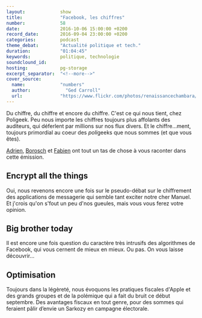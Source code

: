 ```yaml
---
layout:             show
title:              "Facebook, les chiffres"
number:             58
date:               2016-10-06 15:00:00 +0200
record_date:        2016-09-04 23:00:00 +0200
categories:         podcast
theme_debat:        "Actualité politique et tech."
duration:           "01:04:45"
keywords:           politique, technologie
soundclound_id:     
hosting:            pg-storage
excerpt_separator:  "<!--more-->"
cover_source:
  name:	            "numbers"
  author:	          "Ged Carroll"
  url:              "https://www.flickr.com/photos/renaissancechambara/6269159207"
---
```


Du chiffre, du chiffre et encore du chiffre. C'est ce qui nous tient, chez Poligeek. Peu nous importe les chiffres toujours plus affolants des auditeurs, qui déferlent par millions sur nos flux divers. Et le chiffre…ment, toujours primordial au coeur des *poli*geeks que nous sommes (et que vous êtes). 

[Adrien](https://twitter.com/adhumi), [Borosch](https://twitter.com/borosch) et [Fabien](https://twitter.com/captainliban) ont tout un tas de chose à vous raconter dans cette émission.

## Encrypt all the things

Oui, nous revenons encore une fois sur le pseudo-débat sur le chiffrement des applications de messagerie qui semble tant exciter notre cher Manuel. Et j'crois qu'on s'fout un peu d'nos gueules, mais vous vous ferez votre opinion.

## Big brother today

Il est encore une fois question du caractère très intrusifs des algorithmes de Facebook, qui vous cernent de mieux en mieux. Ou pas. On vous laisse découvrir…

## Optimisation

Toujours dans la légèreté, nous évoquons les pratiques fiscales d'Apple et des grands groupes et de la polémique qui a fait du bruit ce début septembre. Des avantages fiscaux en tout genre, pour des sommes qui feraient pâlir d’envie un Sarkozy en campagne électorale.
